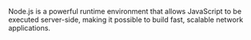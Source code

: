 Node.js is a powerful runtime environment that allows JavaScript to be executed server-side, making it possible to build fast, scalable network applications.